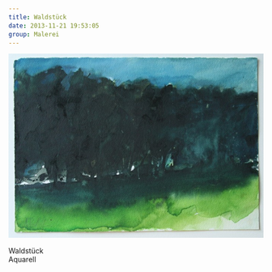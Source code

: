 ```yaml
---
title: Waldstück
date: 2013-11-21 19:53:05
group: Malerei
---
```

![Waldstück](/img/malerei/waldstueck.jpg)

Waldstück<br>
Aquarell
